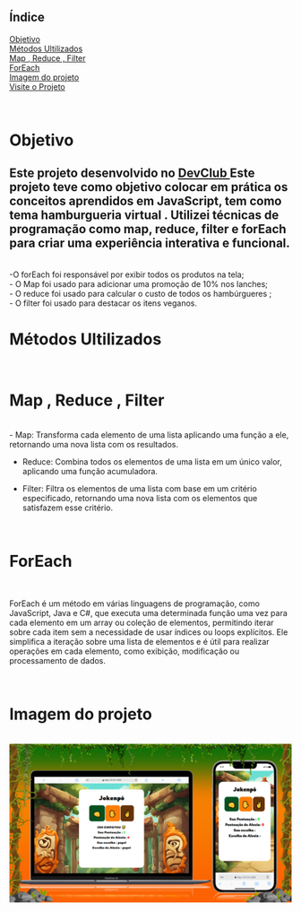## Índice
<a href="#objetivo"> Objetivo </a>  <br>
<a href="#tecnologias">  Métodos Ultilizados  </a> <br>
<a href="#Map"> Map , Reduce , Filter </a> <br>
<a href="#forEach"> ForEach </a> <br>
<a href="#imagem">Imagem do projeto </a><br>
<a href="https://giovana1309.github.io/JOGO-DEVCLUB/"> Visite o Projeto</a> <br>


 
 <br>


<h1 id="objetivo"> Objetivo </h1>
 
 <h2> 
Este projeto desenvolvido no <a href="https://rodolfomori.com.br/devclub"> DevClub </a> Este projeto teve como objetivo colocar em prática os conceitos aprendidos em JavaScript, tem como tema hamburgueria virtual . Utilizei técnicas de programação como map, reduce, filter e forEach para criar uma experiência interativa e funcional. </h2>
<br>
-O forEach foi responsável por exibir todos os produtos na tela;
<br>
- O Map foi usado para adicionar uma promoção de 10% nos lanches;
<br>
- O reduce  foi usado para calcular o custo de todos os hambúrgueres ;
 <br>
 - O filter foi usado para destacar os itens veganos.

<h1 id="tecnologias"> Métodos Ultilizados </h1>
<br>

<h1 id="Map">  Map , Reduce , Filter </h1>

<br>
- Map: Transforma cada elemento de uma lista aplicando uma função a ele, retornando uma nova lista com os resultados.
  
- Reduce: Combina todos os elementos de uma lista em um único valor, aplicando uma função acumuladora.

- Filter: Filtra os elementos de uma lista com base em um critério especificado, retornando uma nova lista com os elementos que satisfazem esse critério.
<br>

<h1 id = "forEach"> ForEach</h1>
<br>

ForEach é um método em várias linguagens de programação, como JavaScript, Java e C#, que executa uma determinada função uma vez para cada elemento em um array ou coleção de elementos, permitindo iterar sobre cada item sem a necessidade de usar índices ou loops explícitos. Ele simplifica a iteração sobre uma lista de elementos e é útil para realizar operações em cada elemento, como exibição, modificação ou processamento de dados.


<br>




<h1 id="imagem"> Imagem do projeto </h1>

<br>

<img src="https://github.com/Giovana1309/JOGO-DEVCLUB/blob/main/20240504_173729_0000.png?raw=true">
